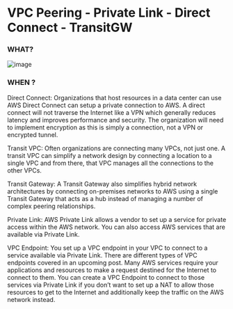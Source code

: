 # VPC Peering - Private Link - Direct Connect - TransitGW


### WHAT?


![image](https://user-images.githubusercontent.com/25337881/197475612-429e932e-c919-4105-bc60-0eb67a72230e.png)


### WHEN ?

Direct Connect: Organizations that host resources in a data center can use AWS Direct Connect can setup a private connection to AWS. A direct connect will not traverse the Internet like a VPN which generally reduces latency and improves performance and security. The organization will need to implement encryption as this is simply a connection, not a VPN or encrypted tunnel.

Transit VPC: Often organizations are connecting many VPCs, not just one. A transit VPC can simplify a network design by connecting a location to a single VPC and from there, that VPC manages all the connections to the other VPCs.

Transit Gateway: A Transit Gateway also simplifies hybrid network architectures by connecting on-premises networks to AWS using a single Transit Gateway that acts as a hub instead of managing a number of complex peering relationships.

Private Link: AWS Private Link allows a vendor to set up a service for private access within the AWS network. You can also access AWS services that are available via Private Link.

VPC Endpoint: You set up a VPC endpoint in your VPC to connect to a service available via Private Link. There are different types of VPC endpoints covered in an upcoming post. Many AWS services require your applications and resources to make a request destined for the Internet to connect to them. You can create a VPC Endpoint to connect to those services via Private Link if you don’t want to set up a NAT to allow those resources to get to the Internet and additionally keep the traffic on the AWS network instead.
